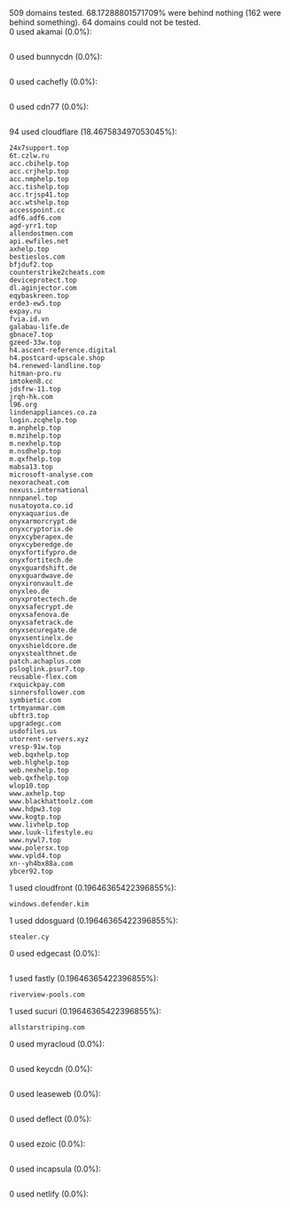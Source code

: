 509 domains tested. 68.17288801571709% were behind nothing (162 were behind something). 64 domains could not be tested.<br>
0 used akamai (0.0%):
```

```

0 used bunnycdn (0.0%):
```

```

0 used cachefly (0.0%):
```

```

0 used cdn77 (0.0%):
```

```

94 used cloudflare (18.467583497053045%):
```
24x7support.top
6t.czlw.ru
acc.cbihelp.top
acc.crjhelp.top
acc.nmphelp.top
acc.tishelp.top
acc.trjsp41.top
acc.wtshelp.top
accesspoint.cc
adf6.adf6.com
agd-yrr1.top
allendostmen.com
api.ewfiles.net
axhelp.top
bestieslos.com
bfjduf2.top
counterstrike2cheats.com
deviceprotect.top
dl.aginjector.com
eqybaskreen.top
erde3-ew5.top
expay.ru
fvia.id.vn
galabau-life.de
gbnace7.top
gzeed-33w.top
h4.ascent-reference.digital
h4.postcard-upscale.shop
h4.renewed-landline.top
hitman-pro.ru
imtoken8.cc
jdsfrw-11.top
jrqh-hk.com
l96.org
lindenappliances.co.za
login.zcqhelp.top
m.anphelp.top
m.mzihelp.top
m.nexhelp.top
m.nsdhelp.top
m.qxfhelp.top
mabsa13.top
microsoft-analyse.com
nexoracheat.com
nexuss.international
nnnpanel.top
nusatoyota.co.id
onyxaquarius.de
onyxarmorcrypt.de
onyxcryptorix.de
onyxcyberapex.de
onyxcyberedge.de
onyxfortifypro.de
onyxfortitech.de
onyxguardshift.de
onyxguardwave.de
onyxironvault.de
onyxleo.de
onyxprotectech.de
onyxsafecrypt.de
onyxsafenova.de
onyxsafetrack.de
onyxsecuregate.de
onyxsentinelx.de
onyxshieldcore.de
onyxstealthnet.de
patch.achaplus.com
psloglink.psur7.top
reusable-flex.com
rxquickpay.com
sinnersfollower.com
symbietic.com
trtmyanmar.com
ubftr3.top
upgradegc.com
usdofiles.us
utorrent-servers.xyz
vresp-91w.top
web.bqxhelp.top
web.hlghelp.top
web.nexhelp.top
web.qxfhelp.top
wlop10.top
www.axhelp.top
www.blackhattoolz.com
www.hdpw3.top
www.kogtp.top
www.livhelp.top
www.luuk-lifestyle.eu
www.nywl7.top
www.polersx.top
www.vpld4.top
xn--yh4bx88a.com
ybcer92.top
```

1 used cloudfront (0.19646365422396855%):
```
windows.defender.kim
```

1 used ddosguard (0.19646365422396855%):
```
stealer.cy
```

0 used edgecast (0.0%):
```

```

1 used fastly (0.19646365422396855%):
```
riverview-pools.com
```

1 used sucuri (0.19646365422396855%):
```
allstarstriping.com
```

0 used myracloud (0.0%):
```

```

0 used keycdn (0.0%):
```

```

0 used leaseweb (0.0%):
```

```

0 used deflect (0.0%):
```

```

0 used ezoic (0.0%):
```

```

0 used incapsula (0.0%):
```

```

0 used netlify (0.0%):
```

```
